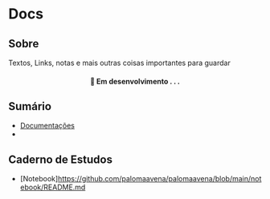 # Docs


## Sobre 

Textos, Links, notas e mais outras coisas importantes para guardar

<h4 align="center"> 
	🚧  Em desenvolvimento . . .
</h4>

## Sumário

* [Documentações](https://github.com/palomaavena/palomaavena/blob/main/comandos/documenta%C3%A7%C3%B5es.md)
* [    ]( )
  
## Caderno de Estudos

- [Notebook]https://github.com/palomaavena/palomaavena/blob/main/notebook/README.md






